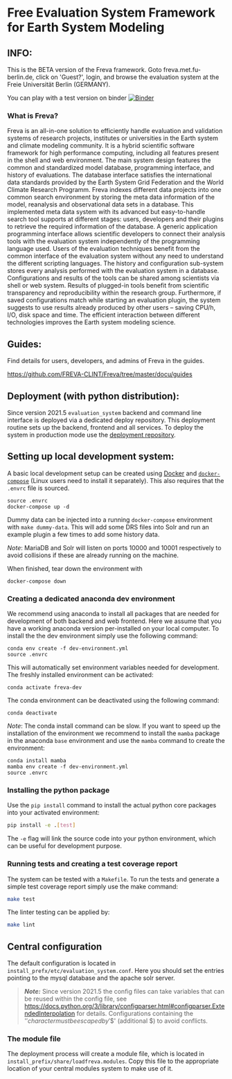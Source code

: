 # Free Evaluation System Framework for Earth System Modeling

## INFO:

This is the BETA version of the Freva framework. Goto freva.met.fu-berlin.de, click on 'Guest?', login, and browse the evaluation system at the Freie Universität Berlin (GERMANY).

You can play with a test version on binder [![Binder](https://mybinder.org/badge_logo.svg)](https://mybinder.org/v2/git/https%3A%2F%2Fgitlab.dkrz.de%2Ffreva%2Fevaluation_system.git/freva-dev)

### What is Freva?

Freva is an all-in-one solution to efficiently handle evaluation and validation systems of research projects, institutes or universities in the Earth system and climate modeling community. It is a hybrid scientific software framework for high performance computing, including all features present in the shell and web environment. The main system design features the common and standardized model database, programming interface, and history of evaluations. The database interface satisfies the international data standards provided by the Earth System Grid Federation and the World Climate Research Programm. Freva indexes different data projects into one common search environment by storing the meta data information of the model, reanalysis and observational data sets in a database. This implemented meta data system with its advanced but easy-to-handle search tool supports at different stages: users, developers and their plugins to retrieve the required information of the database. A generic application programming interface allows scientific developers to connect their analysis tools with the evaluation system independently of the programming language used. Users of the evaluation techniques benefit from the common interface of the evaluation system without any need to understand the different scripting languages. The history and configuration sub-system stores every analysis performed with the evaluation system in a database. Configurations and results of the tools can be shared among scientists via shell or web system. Results of plugged-in tools benefit from scientific transparency and reproducibility within the research group. Furthermore, if saved configurations match while starting an evaluation plugin, the system suggests to use results already produced by other users – saving CPU/h, I/O, disk space and time. The efficient interaction between different technologies improves the Earth system modeling science.

## Guides:

Find details for users, developers, and admins of Freva in the guides.

https://github.com/FREVA-CLINT/Freva/tree/master/docu/guides

## Deployment (with python distribution):

Since version 2021.5 `evaluation_system` backend and command line interface
is deployed via a dedicated deploy repository. This deployment routine sets up
the backend, frontend and all services. To deploy the system in production
mode use the [deployment repository](https://gitlab.dkrz.de/freva/deployment).

## Setting up local development system:

A basic local development setup can be created using [Docker](https://docs.docker.com/engine/install/) and
[`docker-compose`](https://docs.docker.com/compose/install/) (Linux users need to install it separately). This also
requires that the `.envrc` file is sourced.

```
source .envrc
docker-compose up -d
```

Dummy data can be injected into a running `docker-compose` environment with `make dummy-data`. This will add some DRS
files into Solr and run an example plugin a few times to add some history data.

_Note_: MariaDB and Solr will listen on ports 10000 and 10001 respectively to avoid collisions if these are already
running on the machine.

When finished, tear down the environment with

```
docker-compose down
```

### Creating a dedicated anaconda dev environment
We recommend using anaconda to install all packages that are needed for
development of both backend and web frontend. Here we assume that you have a
working anaconda version per-installed on your local computer. To install the
the dev environment simply use the following command:

```
conda env create -f dev-environment.yml
source .envrc
```
This will automatically set environment variables needed for development.
The freshly installed environment can be activated:
```
conda activate freva-dev
```
The conda environment can be deactivated using the following command:
```
conda deactivate
```
_Note_: The conda install command can be slow. If you want to speed up the installation
        of the environment we recommend to install the `mamba` package in the
        anaconda `base` environment and use the `mamba` command to create the environment:
```
conda install mamba
mamba env create -f dev-environment.yml
source .envrc
```

### Installing the python package

Use the `pip install` command to install the actual python core packages into your activated environment:

```bash
pip install -e .[test]
```

The `-e` flag will link the source code into your python environment, which can be useful for development purpose.

### Running tests and creating a test coverage report

The system can be tested with a `Makefile`. To run the tests and generate a simple test coverage report simply use the make command:

```bash
make test
```

The linter testing can be applied by:

```bash
make lint
```

## Central configuration

The default configuration is located in `install_prefx/etc/evaluation_system.conf`.
Here you should set the entries pointing to the mysql database and the apache solr server.

> **_Note:_** Since version 2021.5 the config files can take variables that can be reused within the config file, see https://docs.python.org/3/library/configparser.html#configparser.ExtendedInterpolation for details.
Configurations containing the '$' character must be escaped by '$$' (additional $) to avoid conflicts.

### The module file

The deployment process will create a module file, which is located in `install_prefix/share/loadfreva.modules`. Copy this file to the appropriate location of your central modules system to make use of it.
